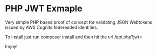 PHP JWT Exmaple
===============

Very simple PHP based proof of concept for validating JSON Webtokens issued by AWS Cognito federeaded identities.

To install just run composer install and then hit the url /api.php?jwt=<TheAWSIssuedJSONWebToken>

Enjoy!
